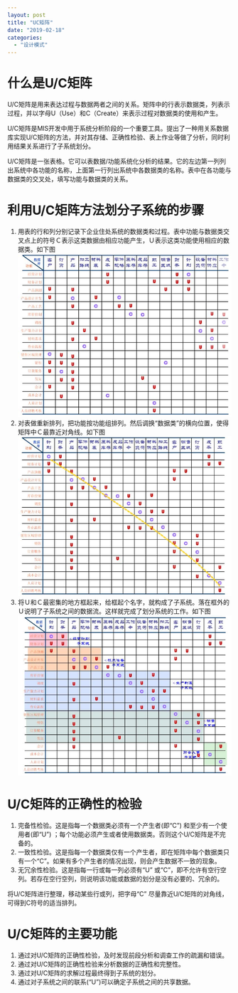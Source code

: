 ```yaml
---
layout: post
title: "UC矩阵"
date: "2019-02-18"
categories: 
  - "设计模式"
---
```


# 什么是U/C矩阵

U/C矩阵是用来表达过程与数据两者之间的关系。矩阵中的行表示数据类，列表示过程，并以字母U（Use）和C（Create）来表示过程对数据类的使用和产生。

U/C矩阵是MIS开发中用于系统分析阶段的一个重要工具。提出了一种用关系数据库实现U/C矩阵的方法，并对其存储、正确性检验、表上作业等做了分析，同时利用结果关系进行了子系统划分。

U/C矩阵是一张表格。它可以表数据/功能系统化分析的结果。它的左边第一列列出系统中各功能的名称，上面第一行列出系统中各数据类的名称。表中在各功能与数据类的交叉处，填写功能与数据类的关系。

# 利用U/C矩阵方法划分子系统的步骤

1. 用表的行和列分别记录下企业住处系统的数据类和过程。表中功能与数据类交叉点上的符号Ｃ表示这类数据由相应功能产生，Ｕ表示这类功能使用相应的数据类。如下图 ![](/assets/image/default/1633983928856137500.jpg)
2. 对表做重新排列，把功能按功能组排列。然后调换“数据类”的横向位置，使得矩阵中Ｃ最靠近对角线。如下图 ![](/assets/image/default/2633983928857231250.jpg)
3. 将Ｕ和Ｃ最密集的地方框起来，给框起个名字，就构成了子系统。落在框外的Ｕ说明了子系统之间的数据流。这样就完成了划分系统的工作。如下图 ![](/assets/image/default/3633983928858637500.jpg)

# U/C矩阵的正确性的检验

1. 完备性检验。这是指每一个数据类必须有一个产生者(即“C”) 和至少有一个使用者(即“U”) ；每个功能必须产生或者使用数据类。否则这个U/C矩阵是不完备的。
2. 一致性检验。这是指每一个数据类仅有一个产生者，即在矩阵中每个数据类只有一个“C”。如果有多个产生者的情况出现，则会产生数据不一致的现象。
3. 无冗余性检验。这是指每一行或每一列必须有“U” 或“C”，即不允许有空行空列。若存在空行空列，则说明该功能或数据的划分是没有必要的、冗余的。

将U/C矩阵进行整理，移动某些行或列，把字母“C” 尽量靠近U/C矩阵的对角线，可得到C符号的适当排列。

# U/C矩阵的主要功能

1. 通过对U/C矩阵的正确性检验，及时发现前段分析和调查工作的疏漏和错误。
2. 通过对U/C矩阵的正确性检验来分析数据的正确性和完整性。
3. 通过对U/C矩阵的求解过程最终得到子系统的划分。
4. 通过对子系统之间的联系(“U”)可以确定子系统之间的共享数据。
